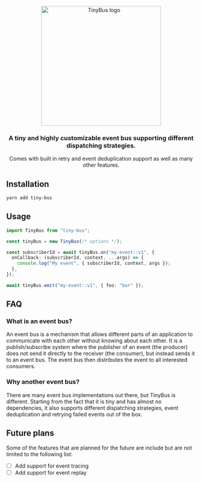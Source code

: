 <p align="center">
  <a href="https://github.co/fabio-nettis/tiny-bus">
    <img src="" width="318px" alt="TinyBus logo" />
  </a>
</p>

<h3 align="center">A tiny and highly customizable event bus supporting different dispatching strategies.</h3>

<p align="center">Comes with built in retry and event deduplication support as well as many other features.</p>

## Installation

```bash
yarn add tiny-bus
```

## Usage

```typescript
import TinyBus from "tiny-bus";

const tinyBus = new TinyBus(/* options */);

const subscriberId = await tinyBus.on("my-event::v1", {
  onCallback: (subscriberId, context, ...args) => {
    console.log("My event", { subscriberId, context, args });
  },
});

await tinyBus.emit("my-event::v1", { foo: "bar" });
```

## FAQ

### What is an event bus?

An event bus is a mechanism that allows different parts of an application to communicate with each other without knowing about each other. It is a publish/subscribe system where the publisher of an event (the producer) does not send it directly to the receiver (the consumer), but instead sends it to an event bus. The event bus then distributes the event to all interested consumers.

### Why another event bus?

There are many event bus implementations out there, but TinyBus is different. Starting from the fact that it is tiny and has almost no dependencies, it also supports different dispatching strategies, event deduplication and retrying failed events out of the box.

## Future plans

Some of the features that are planned for the future are include but are not limited to the following list:

- [ ] Add support for event tracing
- [ ] Add support for event replay
